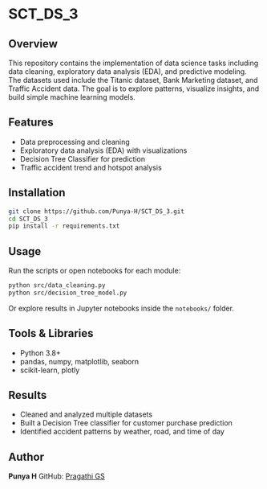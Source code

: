 # SCT_DS_3

## Overview

This repository contains the implementation of data science tasks including data cleaning, exploratory data analysis (EDA), and predictive modeling. The datasets used include the Titanic dataset, Bank Marketing dataset, and Traffic Accident data. The goal is to explore patterns, visualize insights, and build simple machine learning models.

## Features

* Data preprocessing and cleaning
* Exploratory data analysis (EDA) with visualizations
* Decision Tree Classifier for prediction
* Traffic accident trend and hotspot analysis

## Installation

```bash
git clone https://github.com/Punya-H/SCT_DS_3.git
cd SCT_DS_3
pip install -r requirements.txt
```

## Usage

Run the scripts or open notebooks for each module:

```bash
python src/data_cleaning.py
python src/decision_tree_model.py
```

Or explore results in Jupyter notebooks inside the `notebooks/` folder.

## Tools & Libraries

* Python 3.8+
* pandas, numpy, matplotlib, seaborn
* scikit-learn, plotly

## Results

* Cleaned and analyzed multiple datasets
* Built a Decision Tree classifier for customer purchase prediction
* Identified accident patterns by weather, road, and time of day

## Author

**Punya H**
GitHub: [Pragathi GS](https://github.com/PragathiGS)
